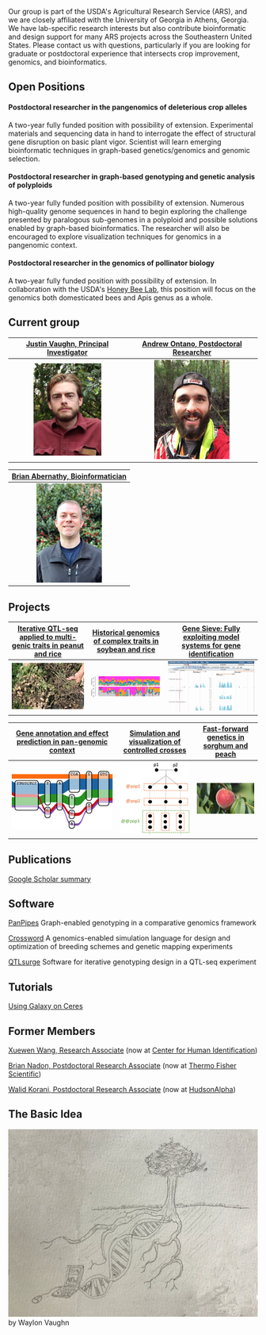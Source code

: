 Our group is part of the USDA's Agricultural Research Service (ARS), and we are closely affiliated with the University of Georgia in Athens, Georgia.  We have lab-specific research interests but also contribute bioinformatic and design support for many ARS projects across the Southeastern United States.  Please contact us with questions, particularly if you are looking for graduate or postdoctoral experience that intersects crop improvement, genomics, and bioinformatics.  

## Open Positions

#### Postdoctoral researcher in the pangenomics of deleterious crop alleles
A two-year fully funded position with possibility of extension.  Experimental materials and sequencing data in hand to interrogate the effect of structural gene disruption on basic plant vigor.  Scientist will learn emerging bioinformatic techniques in graph-based genetics/genomics and genomic selection.

#### Postdoctoral researcher in graph-based genotyping and genetic analysis of polyploids 
A two-year fully funded position with possibility of extension.  Numerous high-quality genome sequences in hand to begin exploring the challenge presented by paralogous sub-genomes in a polyploid and possible solutions enabled by graph-based bioinformatics.  The researcher will also be encouraged to explore visualization techniques for genomics in a pangenomic context.

#### Postdoctoral researcher in the genomics of pollinator biology 
A two-year fully funded position with possibility of extension.  In collaboration with the USDA's [Honey Bee Lab](https://www.ars.usda.gov/southeast-area/baton-rouge-la/honeybeelab/), this position will focus on the genomics both domesticated bees and Apis genus as a whole.

## Current group

| [Justin Vaughn, Principal Investigator](./pages/jnvBio.md) | [Andrew Ontano, Postdoctoral Researcher](https://scholar.google.com/citations?user=sB6Y-j8AAAAJ&hl=en&oi=sra) |
| :---: | :---: |
| ![alt text](./pics/jnvPic1.png "Justin Vaughn") | ![alt text](./pics/andrew_ontano.png "Andrew Ontano") |

|  [Brian Abernathy, Bioinformatician](https://scholar.google.com/citations?user=D6omdmYAAAAJ) |
| :---: |
| ![alt text](./pics/abernathy_2.png "Brian Abernathy") |

## Projects

| [Iterative QTL-seq applied to multi-genic traits in peanut and rice](./pages/iQTL.md) | [Historical genomics of complex traits in soybean and rice](./pages/histGenomics.md) | [Gene Sieve: Fully exploiting model systems for gene identification](./pages/leapFrog.md) |
| :---: | :---: | :---: |
| ![alt text](./pics/iQTLPic1.png "White mold") | ![alt text](./pics/histGenPic1.png "Haplotypes through the ages") | ![alt text](./pics/leapFrogPic1.png "Arabidopsis orthologs") |

| [Gene annotation and effect prediction in pan-genomic context](./pages/panGenome.md) | [Simulation and visualization of controlled crosses](./pages/simAndVis.md)  | [Fast-forward genetics in sorghum and peach](./pages/ffGenetics.md) |
| :---: | :---: | :---: |
| ![alt text](./pics/panGenome.png "Pangenome tube") | ![alt text](./pics/simVis1.png "Biparental cross") | ![alt text](./pics/ffGenePic1.png "Peach Sports") |

## Publications
[Google Scholar summary](https://scholar.google.com/citations?hl=en&user=Udhv0SkAAAAJ&view_op=list_works&sortby=pubdate)

## Software

[PanPipes](https://github.com/USDA-ARS-GBRU/PanPipes)
Graph-enabled genotyping in a comparative genomics framework

[Crossword](https://github.com/USDA-ARS-GBRU/crossword)
A genomics-enabled simulation language for design and optimization of breeding schemes and genetic mapping experiments

[QTLsurge](https://github.com/USDA-ARS-GBRU/QTLsurge)
Software for iterative genotyping design in a QTL-seq experiment

## Tutorials

[Using Galaxy on Ceres](./pics/galaxyOnCeres.pdf "Galaxy")

## Former Members

[Xuewen Wang, Research Associate](https://scholar.google.com/citations?user=jXfdcm0AAAAJ&hl=en) (now at [Center for Human Identification](https://www.unthsc.edu/center-for-human-identification/))

[Brian Nadon, Postdoctoral Research Associate](https://www.linkedin.com/in/brian-nadon-3b205470) (now at [Thermo Fisher Scientific](https://www.linkedin.com/company/thermo-fisher-scientific?trk=public_profile_topcard-current-company))

[Walid Korani, Postdoctoral Research Associate](https://github.com/w-korani) (now at [HudsonAlpha](https://www.hudsonalpha.org/))

## The Basic Idea
<img src="pics/wFile.jpeg">
by Waylon Vaughn
